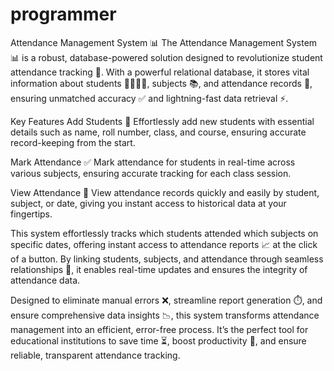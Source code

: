 # programmer
Attendance Management System  📊
The Attendance Management System 📊 is a robust, database-powered solution designed to revolutionize student attendance tracking 📅. With a powerful relational database, it stores vital information about students 👩‍🎓👨‍🎓, subjects 📚, and attendance records 📝, ensuring unmatched accuracy ✅ and lightning-fast data retrieval ⚡.

Key Features
Add Students 📝
Effortlessly add new students with essential details such as name, roll number, class, and course, ensuring accurate record-keeping from the start.

Mark Attendance ✅
Mark attendance for students in real-time across various subjects, ensuring accurate tracking for each class session.

View Attendance 👀
View attendance records quickly and easily by student, subject, or date, giving you instant access to historical data at your fingertips.

This system effortlessly tracks which students attended which subjects on specific dates, offering instant access to attendance reports 📈 at the click of a button. By linking students, subjects, and attendance through seamless relationships 🔗, it enables real-time updates and ensures the integrity of attendance data.

Designed to eliminate manual errors ❌, streamline report generation ⏱️, and ensure comprehensive data insights 📉, this system transforms attendance management into an efficient, error-free process. It’s the perfect tool for educational institutions to save time ⏳, boost productivity 🚀, and ensure reliable, transparent attendance tracking.
